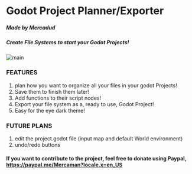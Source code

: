 # Godot Project Planner/Exporter
##### Made by Mercadud

##### Create File Systems to start your Godot Projects!
![main](https://user-images.githubusercontent.com/34464977/112709216-b8fc2f80-8e8d-11eb-895e-c5d0894af3ea.png)

### FEATURES
1. plan how you want to organize all your files in your godot Projects!
2. Save them to finish them later!
3. Add functions to their script nodes!
4. Export your file system as a, ready to use, Godot Project!
5. Easy for the eye dark theme!

### FUTURE PLANS
1. edit the project.godot file (input map and default World environment)
2. undo/redo buttons

#### If you want to contribute to the project, feel free to donate using Paypal, https://paypal.me/Mercaman?locale.x=en_US
